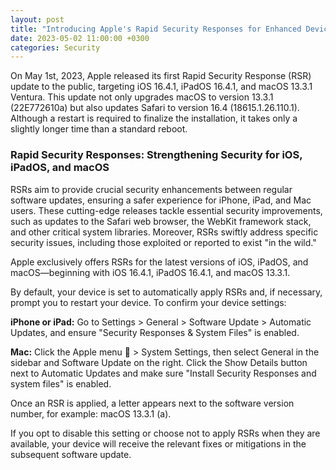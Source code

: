 ```yaml
---
layout: post
title: "Introducing Apple's Rapid Security Responses for Enhanced Device Protection"
date: 2023-05-02 11:00:00 +0300
categories: Security
---
```


On May 1st, 2023, Apple released its first Rapid Security Response (RSR) update to the public, targeting iOS 16.4.1, iPadOS 16.4.1, and macOS 13.3.1 Ventura. This update not only upgrades macOS to version 13.3.1 (22E772610a) but also updates Safari to version 16.4 (18615.1.26.110.1). Although a restart is required to finalize the installation, it takes only a slightly longer time than a standard reboot.

### Rapid Security Responses: Strengthening Security for iOS, iPadOS, and macOS

RSRs aim to provide crucial security enhancements between regular software updates, ensuring a safer experience for iPhone, iPad, and Mac users. These cutting-edge releases tackle essential security improvements, such as updates to the Safari web browser, the WebKit framework stack, and other critical system libraries. Moreover, RSRs swiftly address specific security issues, including those exploited or reported to exist "in the wild."

Apple exclusively offers RSRs for the latest versions of iOS, iPadOS, and macOS—beginning with iOS 16.4.1, iPadOS 16.4.1, and macOS 13.3.1.

By default, your device is set to automatically apply RSRs and, if necessary, prompt you to restart your device. To confirm your device settings:

**iPhone or iPad:** Go to Settings > General > Software Update > Automatic Updates, and ensure "Security Responses & System Files" is enabled.

**Mac:** Click the Apple menu  > System Settings, then select General in the sidebar and Software Update on the right. Click the Show Details button next to Automatic Updates and make sure "Install Security Responses and system files" is enabled.

Once an RSR is applied, a letter appears next to the software version number, for example: macOS 13.3.1 (a).

If you opt to disable this setting or choose not to apply RSRs when they are available, your device will receive the relevant fixes or mitigations in the subsequent software update.